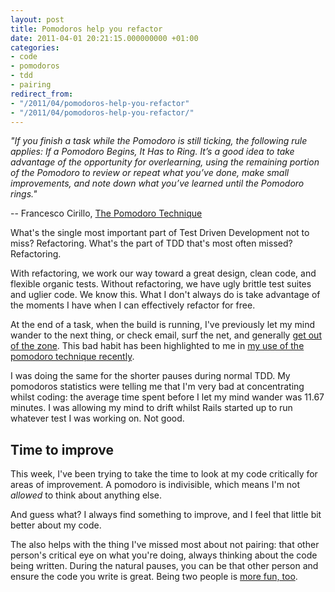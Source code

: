 ```yaml
---
layout: post
title: Pomodoros help you refactor
date: 2011-04-01 20:21:15.000000000 +01:00
categories:
- code
- pomodoros
- tdd
- pairing
redirect_from:
- "/2011/04/pomodoros-help-you-refactor"
- "/2011/04/pomodoros-help-you-refactor/"
---
```

<p><i>"If you finish a task while the Pomodoro is still ticking, the following rule applies: If a Pomodoro Begins, It Has to Ring. It’s a good idea to take advantage of the opportunity for overlearning, using the remaining portion of the Pomodoro to review or repeat what you’ve done, make small improvements, and note down what you’ve learned until the Pomodoro rings."</i></p>

-- Francesco Cirillo, [The Pomodoro Technique](http://www.pomodorotechnique.com/)

What's the single most important part of Test Driven Development not to miss? Refactoring. What's the part of TDD that's most often missed? Refactoring.

With refactoring, we work our way toward a great design, clean code, and flexible organic tests. Without refactoring, we have ugly brittle test suites and uglier code. We know this. What I don't always do is take advantage of the moments I have when I can effectively refactor for free.

At the end of a task, when the build is running, I've previously let my mind wander to the next thing, or check email, surf the net, and generally [get out of the zone](http://www.computus.org/journal/?p=982). This bad habit has been highlighted to me in [my use of the pomodoro technique recently](/2011/03/pomodoros-done-hopefully-right).

I was doing the same for the shorter pauses during normal TDD. My pomodoros statistics were telling me that I'm very bad at concentrating whilst coding: the average time spent before I let my mind wander was 11.67 minutes. I was allowing my mind to drift whilst Rails started up to run whatever test I was working on. Not good.

## Time to improve

This week, I've been trying to take the time to look at my code critically for areas of improvement. A pomodoro is indivisible, which means I'm not _allowed_ to think about anything else.

And guess what? I always find something to improve, and I feel that little bit better about my code.

The also helps with the thing I've missed most about not pairing: that other person's critical eye on what you're doing, always thinking about the code being written. During the natural pauses, you can be that other person and ensure the code you write is great. Being two people is [more fun, too](http://www.pixar.com/shorts/gg/index.html).
